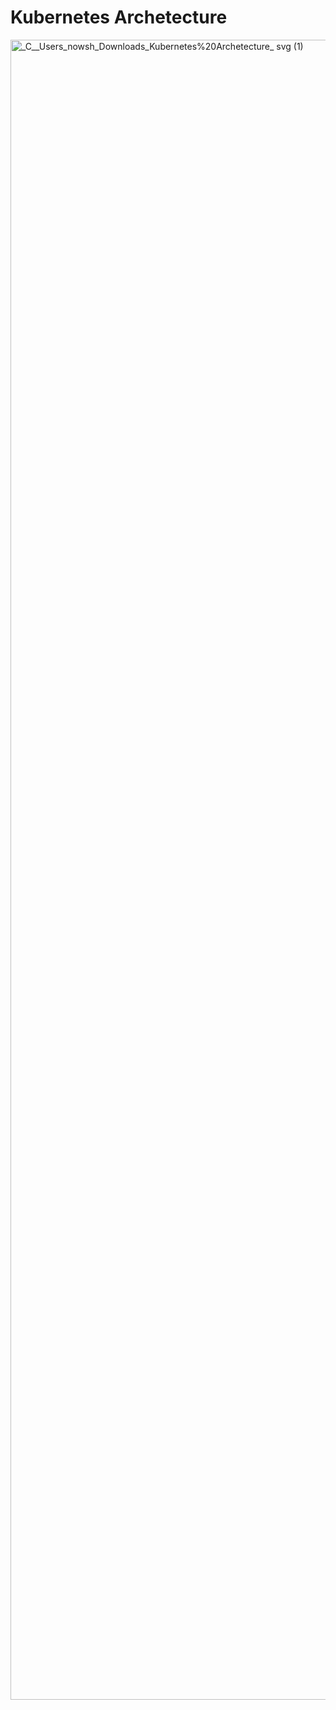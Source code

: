 # Kubernetes Archetecture

<img width="4856" height="2656" alt="_C__Users_nowsh_Downloads_Kubernetes%20Archetecture_ svg (1)" src="https://github.com/user-attachments/assets/1edf29c2-0792-4318-9c84-f05bffb88f34" />
